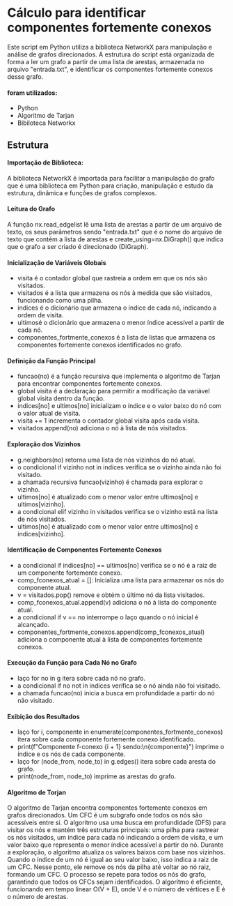 # Cálculo para identificar componentes fortemente conexos 

Este script em Python utiliza a biblioteca NetworkX para manipulação e análise de grafos direcionados. 
A estrutura do script está organizada de forma a ler um grafo a partir de uma lista de arestas, armazenada no arquivo "entrada.txt",
e identificar os componentes fortemente conexos desse grafo.

#### foram utilizados:
- Python
- Algoritmo de Tarjan
- Bibiloteca Networkx

## Estrutura 

#### Importação de Biblioteca:

A biblioteca NetworkX é importada para facilitar a manipulação do grafo que é uma biblioteca em Python para criação, manipulação 
e estudo da estrutura, dinâmica e funções de grafos complexos.

#### Leitura do Grafo

A função nx.read_edgelist lê uma lista de arestas a partir de um arquivo de texto, os seus parâmetros sendo 
"entrada.txt" que é o nome do arquivo de texto que contém a lista de arestas e
create_using=nx.DiGraph() que indica que o grafo a ser criado é direcionado (DiGraph).

#### Inicialização de Variáveis Globais

- visita é o contador global que rastreia a ordem em que os nós são visitados.
- visitados é a lista que armazena os nós à medida que são visitados, funcionando como uma pilha.
- indices é o dicionário que armazena o índice de cada nó, indicando a ordem de visita.
- ultimosé o dicionário que armazena o menor índice acessível a partir de cada nó.
- componentes_fortmente_conexos é a lista de listas que armazena os componentes fortemente conexos identificados no grafo.

#### Definição da Função Principal

- funcao(no) é a função recursiva que implementa o algoritmo de Tarjan para encontrar componentes fortemente conexos.
- global visita é a declaração para permitir a modificação da variável global visita dentro da função.
- indices[no] e ultimos[no] inicializam o índice e o valor baixo do nó com o valor atual de visita.
- visita += 1 incrementa o contador global visita após cada visita.
- visitados.append(no) adiciona o nó à lista de nós visitados.

#### Exploração dos Vizinhos

- g.neighbors(no) retorna uma lista de nós vizinhos do nó atual.
- o condicional if vizinho not in indices verifica se o vizinho ainda não foi visitado.
- a chamada recursiva funcao(vizinho) é chamada para explorar o vizinho.
- ultimos[no] é atualizado com o menor valor entre ultimos[no] e ultimos[vizinho].
- a condicional elif vizinho in visitados verifica se o vizinho está na lista de nós visitados.
- ultimos[no] é atualizado com o menor valor entre ultimos[no] e indices[vizinho].

#### Identificação de Componentes Fortemente Conexos

- a condicional if indices[no] == ultimos[no] verifica se o nó é a raiz de um componente fortemente conexo.
- comp_fconexos_atual = []: Inicializa uma lista para armazenar os nós do componente atual.
- v = visitados.pop() remove e obtém o último nó da lista visitados.
- comp_fconexos_atual.append(v) adiciona o nó à lista do componente atual.
- a condicional if v == no interrompe o laço quando o nó inicial é alcançado.
- componentes_fortmente_conexos.append(comp_fconexos_atual) adiciona o componente atual à lista de componentes fortemente conexos.

#### Execução da Função para Cada Nó no Grafo

- laço for no in g itera sobre cada nó no grafo.
- a condicional if no not in indices verifica se o nó ainda não foi visitado.
- a chamada funcao(no) inicia a busca em profundidade a partir do nó não visitado.

####  Exibição dos Resultados

- laço for i, componente in enumerate(componentes_fortmente_conexos) itera sobre cada componente fortemente conexo identificado.
- print(f"Componente f-conexo {i + 1} sendo:\n{componente}") imprime o índice e os nós de cada componente.
- laço for (node_from, node_to) in g.edges() itera sobre cada aresta do grafo.
- print(node_from, node_to) imprime as arestas do grafo.


#### Algoritmo de Torjan 

O algoritmo de Tarjan encontra componentes fortemente conexos em grafos direcionados. Um CFC é um subgrafo onde todos os nós são acessíveis entre si. O algoritmo usa uma busca em profundidade (DFS) para visitar os nós e mantém três estruturas principais: uma pilha para rastrear os nós visitados, um índice para cada nó indicando a ordem de visita, e um valor baixo que representa o menor índice acessível a partir do nó.
Durante a exploração, o algoritmo atualiza os valores baixos com base nos vizinhos. Quando o índice de um nó é igual ao seu valor baixo, isso indica a raiz de um CFC. Nesse ponto, ele remove os nós da pilha até voltar ao nó raiz, formando um CFC.
O processo se repete para todos os nós do grafo, garantindo que todos os CFCs sejam identificados. O algoritmo é eficiente, funcionando em tempo linear O(V + E), onde V é o número de vértices e E é o número de arestas.

